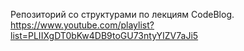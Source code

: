 Репозиторий со структурами по лекциям CodeBlog.
https://www.youtube.com/playlist?list=PLIIXgDT0bKw4DB9toGU73ntyYIZV7aJi5

